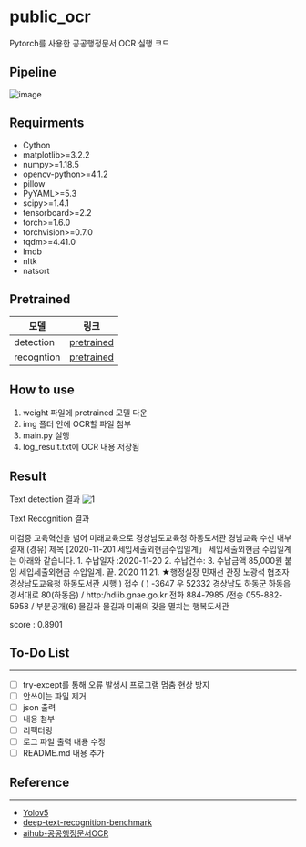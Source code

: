 # public_ocr


Pytorch를 사용한 공공행정문서 OCR 실행 코드
## Pipeline


![image](https://user-images.githubusercontent.com/46219219/150891274-467d1d04-d53b-47ce-88f5-52d1abe523bd.png)

## Requirments
- Cython
- matplotlib>=3.2.2
- numpy>=1.18.5
- opencv-python>=4.1.2
- pillow
- PyYAML>=5.3
- scipy>=1.4.1
- tensorboard>=2.2
- torch>=1.6.0
- torchvision>=0.7.0
- tqdm>=4.41.0
- lmdb
- nltk
- natsort

## Pretrained
|모델|링크|
|------|---|
|detection|[pretrained](https://o365hansung-my.sharepoint.com/:f:/g/personal/gs3071_hansung_edu/EtufZdMj9hpLmAnCHh0ixaoBoG7mg6fevtvETi_jMBdm_g?e=cIgwTg)|
|recogntion|[pretrained](https://o365hansung-my.sharepoint.com/:f:/g/personal/gs3071_hansung_edu/Em0UPM2e_m9KmwQEbLeSeJ8BEWI43ewudS6sKgoMAf46Lg?e=nDWQRI)|


## How to use
1. weight 파일에 pretrained 모델 다운
2. img 폴더 안에 OCR할 파일 첨부
3. main.py 실행
4. log_result.txt에 OCR 내용 저장됨

## Result
Text detection 결과
![1](https://user-images.githubusercontent.com/46219219/150907618-905fb374-33d5-421e-86be-23f76a668c06.jpg)

Text Recognition 결과

                    
미검증 교육혁신을 념어 미래교육으로 경상남도교육청 하동도서관  경남교육 수신 내부결재 (경유) 제목 [2020-11-201 세입세출외현금수입일계」 세입세출외현금 수입일계는 아래와 같습니다. 1. 수납일자 :2020-11-20 2. 수납건수: 3. 수납금액 85,000원 붙임 세입세출외현금 수입일계. 끝. 2020 11.21. ★행정실장 민재선 관장 노광석 협조자 경상남도교육청 하동도서관 시행 ) 접수 ( ) -3647 우 52332 경상남도 하동군 하동읍 경서대로 80(하동읍) / http:/hdiib.gnae.go.kr 전화 884-7985 /전송 055-882-5958 / 부분공개(6) 물길과 물길과 미래의 갖을 멸치는 행복도서관

score : 0.8901


## To-Do List

---
- [ ] try-except를 통해 오류 발생시 프로그램 멈춤 현상 방지
- [ ] 안쓰이는 파일 제거
- [ ] json 출력
- [ ] 내용 첨부
- [ ] 리팩터링
- [ ] 로그 파일 출력 내용 수정
- [ ] README.md 내용 추가

## Reference

---
- [Yolov5](https://github.com/ultralytics/yolov5)
- [deep-text-recognition-benchmark](https://github.com/clovaai/deep-text-recognition-benchmark)
- [aihub-공공행정문서OCR](https://aihub.or.kr/aidata/30724)
